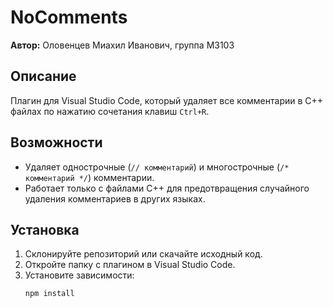 # NoComments

**Автор:** Оловенцев Миахил Иванович, группа М3103
## Описание

Плагин для Visual Studio Code, который удаляет все комментарии в C++ файлах по нажатию сочетания клавиш `Ctrl+R`.

## Возможности

- Удаляет однострочные (`// комментарий`) и многострочные (`/* комментарий */`) комментарии.
- Работает только с файлами C++ для предотвращения случайного удаления комментариев в других языках.

## Установка

1. Склонируйте репозиторий или скачайте исходный код.
2. Откройте папку с плагином в Visual Studio Code.
3. Установите зависимости:
   ```bash
   npm install